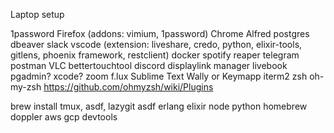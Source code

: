 Laptop setup

1password
Firefox (addons: vimium, 1password)
Chrome 
Alfred
postgres
dbeaver
slack
vscode (extension: liveshare, credo, python, elixir-tools, gitlens, phoenix framework, restclient)
docker
spotify
reaper
telegram 
postman
VLC
bettertouchtool
discord
displaylink manager
livebook
pgadmin?
xcode?
zoom
f.lux
Sublime Text
Wally or Keymapp
iterm2
zsh
oh-my-zsh
https://github.com/ohmyzsh/wiki/Plugins

brew install tmux, asdf, lazygit
asdf
erlang
elixir
node
python
homebrew
doppler
aws
gcp
devtools